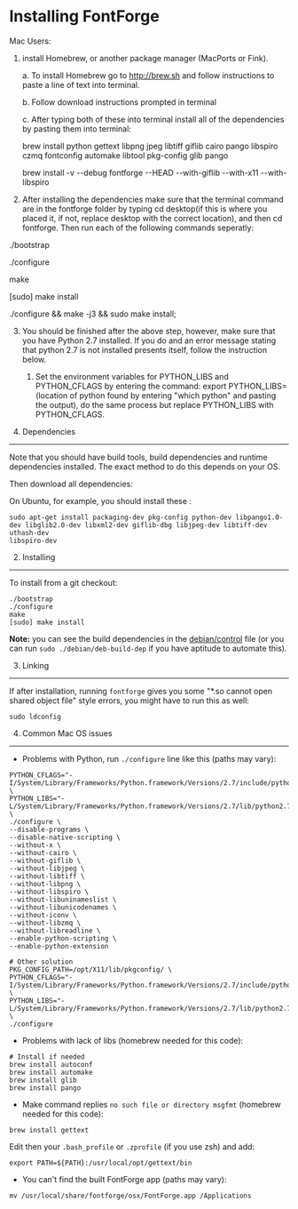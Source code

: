 Installing FontForge
====================

Mac Users:
1. install Homebrew, or another package manager (MacPorts or Fink). 

    a. To install Homebrew go to http://brew.sh and follow instructions to paste a line of text into terminal. 

    b. Follow download instructions prompted in terminal 

    c. After typing both of these into terminal install all of the dependencies by pasting them into terminal: 

    brew install python gettext libpng jpeg libtiff giflib cairo pango libspiro czmq fontconfig automake libtool pkg-config glib pango 

    brew install -v --debug fontforge --HEAD --with-giflib --with-x11 --with-libspiro

2. After installing the dependencies make sure that the terminal command are in the fontforge folder by typing cd desktop(if this is where you placed it, if not, replace desktop with the correct location), and then cd fontforge. Then run each of the following commands seperatly:

./bootstrap

./configure

make

[sudo] make install

./configure && make -j3 && sudo make install;


3. You should be finished after the above step, however, make sure that you have Python 2.7 installed. If you do and an error message stating that python 2.7 is not installed presents itself, follow the instruction below.

    1. Set the environment variables for PYTHON_LIBS and PYTHON_CFLAGS by entering the command: export PYTHON_LIBS=(location of python found by entering "which python" and pasting the output), do the same process but replace PYTHON_LIBS with PYTHON_CFLAGS. 



1. Dependencies
---------------

Note that you should have build tools, build dependencies
and runtime dependencies installed. The exact method to do this
depends on your OS.


Then download all dependencies:

On Ubuntu, for example, you should install these :

```
sudo apt-get install packaging-dev pkg-config python-dev libpango1.0-dev libglib2.0-dev libxml2-dev giflib-dbg libjpeg-dev libtiff-dev uthash-dev
libspiro-dev

```

2. Installing
-------------

To install from a git checkout: 

```
./bootstrap
./configure
make
[sudo] make install
```

**Note:** you can see the build dependencies in the
[debian/control](https://github.com/fontforge/fontforge/blob/master/debian/control)
file (or you can run `sudo ./debian/deb-build-dep` if you have aptitude to automate
this).

3. Linking
----------

If after installation, running `fontforge` gives you some
"*.so cannot open shared object file" style errors, you
might have to run this as well:

```
sudo ldconfig
```

4. Common Mac OS issues
----------

* Problems with Python, run ```./configure``` line like this (paths may vary):
```
PYTHON_CFLAGS="-I/System/Library/Frameworks/Python.framework/Versions/2.7/include/python2.7" \
PYTHON_LIBS="-L/System/Library/Frameworks/Python.framework/Versions/2.7/lib/python2.7/config" \
./configure \
--disable-programs \
--disable-native-scripting \
--without-x \
--without-cairo \
--without-giflib \
--without-libjpeg \
--without-libtiff \
--without-libpng \
--without-libspiro \
--without-libuninameslist \
--without-libunicodenames \
--without-iconv \
--without-libzmq \
--without-libreadline \
--enable-python-scripting \
--enable-python-extension

# Other solution
PKG_CONFIG_PATH=/opt/X11/lib/pkgconfig/ \
PYTHON_CFLAGS="-I/System/Library/Frameworks/Python.framework/Versions/2.7/include/python2.7" \
PYTHON_LIBS="-L/System/Library/Frameworks/Python.framework/Versions/2.7/lib/python2.7/config" \
./configure
```

* Problems with lack of libs (homebrew needed for this code):
```
# Install if needed
brew install autoconf
brew install automake
brew install glib
brew install pango
```

* Make command replies ```no such file or directory msgfmt``` (homebrew needed for this code):
```
brew install gettext
```

Edit then your ```.bash_profile``` or ```.zprofile``` (if you use zsh) and add:
```
export PATH=${PATH}:/usr/local/opt/gettext/bin
```

* You can't find the built FontForge app (paths may vary):
```
mv /usr/local/share/fontforge/osx/FontForge.app /Applications
```
